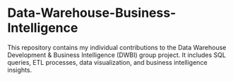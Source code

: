 # Data-Warehouse-Business-Intelligence
This repository contains my individual contributions to the Data Warehouse Development &amp; Business Intelligence (DWBI) group project. It includes SQL queries, ETL processes, data visualization, and business intelligence insights.
